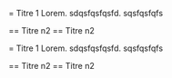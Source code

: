 = Titre 1
Lorem.
sdqsfqsfqsfd.
sqsfqsfqfs

== Titre n2
== Titre n2

= Titre 1
Lorem.
sdqsfqsfqsfd.
sqsfqsfqfs

== Titre n2
== Titre n2
